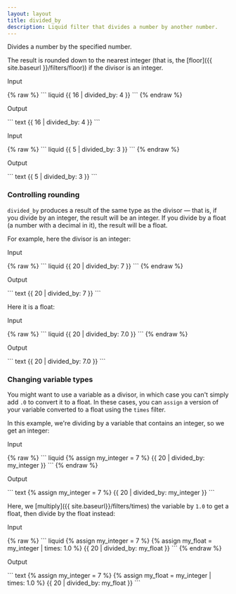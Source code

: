 ```yaml
---
layout: layout
title: divided_by
description: Liquid filter that divides a number by another number.
---
```


Divides a number by the specified number.

The result is rounded down to the nearest integer (that is, the [floor]({{ site.baseurl }}/filters/floor)) if the divisor is an integer.

<p class="code-label">Input</p>
{% raw %}
``` liquid
{{ 16 | divided_by: 4 }}
```
{% endraw %}

<p class="code-label">Output</p>
``` text
{{ 16 | divided_by: 4 }}
```

<p class="code-label">Input</p>
{% raw %}
``` liquid
{{ 5 | divided_by: 3 }}
```
{% endraw %}

<p class="code-label">Output</p>
``` text
{{ 5 | divided_by: 3 }}
```

### Controlling rounding

`divided_by` produces a result of the same type as the divisor — that is, if you divide by an integer, the result will be an integer. If you divide by a float (a number with a decimal in it), the result will be a float.

For example, here the divisor is an integer:

<p class="code-label">Input</p>
{% raw %}
``` liquid
{{ 20 | divided_by: 7 }}
```
{% endraw %}

<p class="code-label">Output</p>
``` text
{{ 20 | divided_by: 7 }}
```

Here it is a float:

<p class="code-label">Input</p>
{% raw %}
``` liquid
{{ 20 | divided_by: 7.0 }}
```
{% endraw %}

<p class="code-label">Output</p>
``` text
{{ 20 | divided_by: 7.0 }}
```

### Changing variable types

You might want to use a variable as a divisor, in which case you can't simply add `.0` to convert it to a float. In these cases, you can `assign` a version of your variable converted to a float using the `times` filter.

In this example, we're dividing by a variable that contains an integer, so we get an integer:

<p class="code-label">Input</p>
{% raw %}
``` liquid
{% assign my_integer = 7 %}
{{ 20 | divided_by: my_integer }}
```
{% endraw %}

<p class="code-label">Output</p>
``` text
{% assign my_integer = 7 %}
{{ 20 | divided_by: my_integer }}
```

Here, we [multiply]({{ site.baseurl}}/filters/times) the variable by `1.0` to get a float, then divide by the float instead:

<p class="code-label">Input</p>
{% raw %}
``` liquid
{% assign my_integer = 7 %}
{% assign my_float = my_integer | times: 1.0 %}
{{ 20 | divided_by: my_float }}
```
{% endraw %}

<p class="code-label">Output</p>
``` text
{% assign my_integer = 7 %}
{% assign my_float = my_integer | times: 1.0 %}
{{ 20 | divided_by: my_float }}
```
